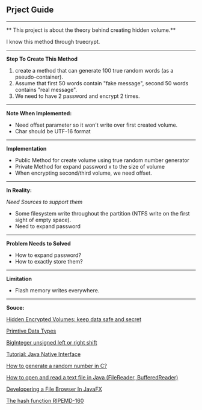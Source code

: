 ## Prject Guide
---

** This project is about the theory behind creating hidden volume.**

I know this method through truecrypt.

---
**Step To Create This Method**

1. create a method that can generate 100 true random words
(as a pseudo-container).
2. Assume that first 50 words contain "fake message", second 50 words contains
"real message".
3. We need to have 2 password and encrypt 2 times.

---

**Note When Implemented:**

* Need offset parameter so it won't write over first created volume.
* Char should be UTF-16 format

---
**Implementation**

* Public Method for create volume using true random number generator
* Private Method for expand password x to the size of volume
* When encrypting second/third volume, we need offset.


---

**In Reality:**

_Need Sources to support them_

* Some filesystem write throughout the partition (NTFS write on the first sight
	of empty space).
* Need to expand password

---
**Problem Needs to Solved**

* How to expand password?
* How to exactly store them?

---
**Limitation**

* Flash memory writes everywhere.

---
**Souce:**

[Hidden Encrypted Volumes: keep data safe and secret](https://www.linuxvoice.com/hidden-encrypted-volumes-keep-data-safe-and-secret/)

[Primtive Data Types](https://docs.oracle.com/javase/tutorial/java/nutsandbolts/datatypes.html)

[BigInteger unsigned left or right shift](https://stackoverflow.com/questions/5281852/biginteger-unsigned-left-or-right-shift#5281916)

[Tutorial: Java Native Interface](http://www3.ntu.edu.sg/home/ehchua/programming/java/JavaNativeInterface.html)

[How to generate a random number in C?](https://stackoverflow.com/questions/822323/how-to-generate-a-random-number-in-c/39475626#39475626)

[How to open and read a text file in Java (FileReader, BufferedReader)](https://alvinalexander.com/blog/post/java/how-open-read-file-java-string-array-list)

[Developering a File Browser In JavaFX](http://jfx.wikia.com/wiki/Developing_a_File_Browser_in_JavaFX)

[The hash function RIPEMD-160](https://homes.esat.kuleuven.be/~bosselae/ripemd160.html#Outline)

